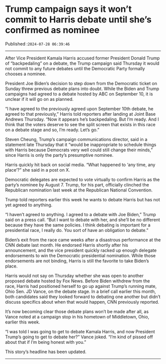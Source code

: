 # Trump campaign says it won’t commit to Harris debate until she’s confirmed as nominee

Published :`2024-07-28 06:39:46`

---

After Vice President Kamala Harris accused former President Donald Trump of “backpedaling” on a debate, the Trump campaign said Thursday it would not commit to any future debates until the Democratic Party formally chooses a nominee.

President Joe Biden’s decision to step down from the Democratic ticket on Sunday threw previous debate plans into doubt. While the Biden and Trump campaigns had agreed to a debate hosted by ABC on September 10, it is unclear if it will go on as planned.

“I have agreed to the previously agreed upon September 10th debate, he agreed to that previously,” Harris told reporters after landing at Joint Base Andrews Thursday. “Now it appears he’s backpedaling. But I’m ready. And I think that the voters deserve to see the split screen that exists in this race on a debate stage and so, I’m ready. Let’s go.”

Steven Cheung, Trump’s campaign communications director, said in a statement late Thursday that it “would be inappropriate to schedule things with Harris because Democrats very well could still change their minds,” since Harris is only the party’s presumptive nominee.

Harris quickly hit back on social media. “What happened to ‘any time, any place’?” she said in a post on X.

Democratic delegates are expected to vote virtually to confirm Harris as the party’s nominee by August 7. Trump, for his part, officially clinched the Republican nomination last week at the Republican National Convention.

Trump told reporters earlier this week he wants to debate Harris but has not yet agreed to anything.

“I haven’t agreed to anything. I agreed to a debate with Joe Biden,” Trump said on a press call. “But I want to debate with her, and she’ll be no different because they have the same policies. I think debating is important for a presidential race, I really do. You sort of have an obligation to debate.”

Biden’s exit from the race came weeks after a disastrous performance at the CNN debate last month. He endorsed Harris shortly after his announcement, and the vice president quickly racked up enough delegate endorsements to win the Democratic presidential nomination. While those endorsements are not binding, Harris is still the favorite to take Biden’s place.

Harris would not say on Thursday whether she was open to another proposed debate hosted by Fox News. Before Biden withdrew from the race, Harris had positioned herself to go up against Trump’s running mate, Ohio Sen. JD Vance, on the debate stage. In a brief call earlier this month, both candidates said they looked forward to debating one another but didn’t discuss specifics about when that would happen, CNN previously reported.

It’s now becoming clear those debate plans won’t be made after all, as Vance noted at a campaign stop in his hometown of Middletown, Ohio, earlier this week.

“I was told I was going to get to debate Kamala Harris, and now President Trump’s going to get to debate her?” Vance joked. “I’m kind of pissed off about that if I’m being honest with you.”

This story’s headline has been updated.

---

